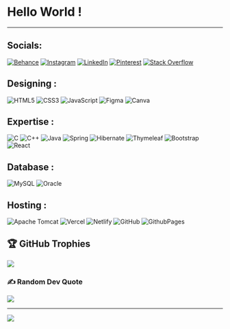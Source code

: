 # Hello World ! 
___
## Socials:
[![Behance](https://img.shields.io/badge/Behance-1769ff?style=for-the-badge&logo=behance&logoColor=white)](https://behance.net/prajwalpatil31) 
[![Instagram](https://img.shields.io/badge/Instagram-%23E4405F.svg?style=for-the-badge&logo=Instagram&logoColor=white)](https://instagram.com/prawjal.6803) 
[![LinkedIn](https://img.shields.io/badge/LinkedIn-%230077B5.svg?style=for-the-badge&logo=linkedin&logoColor=white)](https://linkedin.com/in/prajwal-patil-045a79249) 
[![Pinterest](https://img.shields.io/badge/Pinterest-%23E60023.svg?style=for-the-badge&logo=Pinterest&logoColor=white)](https://pinterest.com/prajwal017) 
[![Stack Overflow](https://img.shields.io/badge/-Stackoverflow-FE7A16?logo=stack-overflow&style=for-the-badge&logoColor=white)](https://stackoverflow.com/users/26877298/prajwal) 

## Designing :
![HTML5](https://img.shields.io/badge/html5-%23E34F26.svg?style=for-the-badge&logo=html5&logoColor=white) 
![CSS3](https://img.shields.io/badge/css3-%231572B6.svg?style=for-the-badge&logo=css3&logoColor=white) 
![JavaScript](https://img.shields.io/badge/javascript-%23323330.svg?style=for-the-badge&logo=javascript&logoColor=%23F7DF1E) 
![Figma](https://img.shields.io/badge/figma-%23F24E1E.svg?style=for-the-badge&logo=figma&logoColor=white) 
![Canva](https://img.shields.io/badge/Canva-%2300C4CC.svg?style=for-the-badge&logo=Canva&logoColor=white)

## Expertise :
![C](https://img.shields.io/badge/c-%2300599C.svg?style=for-the-badge&logo=c&logoColor=white) 
![C++](https://img.shields.io/badge/c++-%2300599C.svg?style=for-the-badge&logo=c%2B%2B&logoColor=white) 
![Java](https://img.shields.io/badge/java-%23ED8B00.svg?style=for-the-badge&logo=openjdk&logoColor=white) 
![Spring](https://img.shields.io/badge/spring-%236DB33F.svg?style=for-the-badge&logo=spring&logoColor=white) 
![Hibernate](https://img.shields.io/badge/Hibernate-59666C?style=for-the-badge&logo=Hibernate&logoColor=white) 
![Thymeleaf](https://img.shields.io/badge/Thymeleaf-%23005C0F.svg?style=for-the-badge&logo=Thymeleaf&logoColor=white) 
![Bootstrap](https://img.shields.io/badge/bootstrap-%238511FA.svg?style=for-the-badge&logo=bootstrap&logoColor=white) 
![React](https://img.shields.io/badge/react-%2320232a.svg?style=for-the-badge&logo=react&logoColor=%2361DAFB) 

## Database : 
![MySQL](https://img.shields.io/badge/mysql-4479A1.svg?style=for-the-badge&logo=mysql&logoColor=white) 
![Oracle](https://img.shields.io/badge/Oracle-F80000?style=for-the-badge&logo=oracle&logoColor=white) 

## Hosting : 
![Apache Tomcat](https://img.shields.io/badge/apache%20tomcat-%23F8DC75.svg?style=for-the-badge&logo=apache-tomcat&logoColor=black) 
![Vercel](https://img.shields.io/badge/vercel-%23000000.svg?style=for-the-badge&logo=vercel&logoColor=white) 
![Netlify](https://img.shields.io/badge/netlify-%23000000.svg?style=for-the-badge&logo=netlify&logoColor=#00C7B7) 
![GitHub](https://img.shields.io/badge/github-%23121011.svg?style=for-the-badge&logo=github&logoColor=white) 
![GithubPages](https://img.shields.io/badge/github%20pages-121013?style=for-the-badge&logo=github&logoColor=white) 





## 🏆 GitHub Trophies
![](https://github-profile-trophy.vercel.app/?username=Prajwal8674&theme=radical&no-frame=false&no-bg=false&margin-w=4)

### ✍️ Random Dev Quote
![](https://quotes-github-readme.vercel.app/api?type=horizontal&theme=dark)

---
[![](https://visitcount.itsvg.in/api?id=Prajwal8674&icon=5&color=1)](https://visitcount.itsvg.in)
